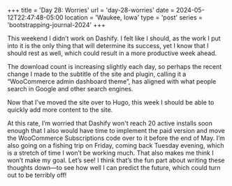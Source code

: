 +++
title = 'Day 28: Worries'
url = 'day-28-worries'
date = 2024-05-12T22:47:48-05:00
location = 'Waukee, Iowa'
type = 'post'
series = 'bootstrapping-journal-2024'
+++

This weekend I didn’t work on Dashify. I felt like I should, as the work I put into it is the only thing that will determine its success, yet I know that I should rest as well, which could result in a more productive week ahead.

The download count is increasing slightly each day, so perhaps the recent change I made to the subtitle of the site and plugin, calling it a “WooCommerce admin dashboard theme”, has aligned with what people search in Google and other search engines.

Now that I’ve moved the site over to Hugo, this week I should be able to quickly add more content to the site.

At this rate, I’m worried that Dashify won't reach 20 active installs soon enough that I also would have time to implement the paid version and move the WooCommerce Subscriptions code over to it before the end of May. I’m also going on a fishing trip on Friday, coming back Tuesday evening, which is a stretch of time I won’t be working much. That also makes me think I won’t make my goal. Let’s see! I think that’s the fun part about writing these thoughts down—to see how well I can predict the future, which could turn out to be terribly off!
